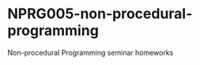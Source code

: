 NPRG005-non-procedural-programming
==================================

Non-procedural Programming seminar homeworks
